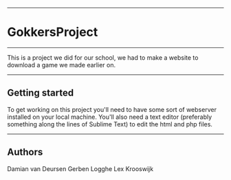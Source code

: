 ------------------
 # GokkersProject
------------------

This is a project we did for our school, we had to make a website to download a game we made earlier on.


-----------------
 Getting started
-----------------

To get working on this project you'll need to have some sort of webserver installed on your local machine. 
You'll also need a text editor (preferably something along the lines of Sublime Text) to edit the html and php files.


---------
 Authors 
---------

Damian van Deursen
Gerben Logghe
Lex Krooswijk